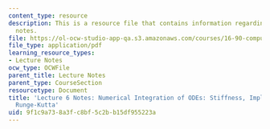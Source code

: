 ```yaml
---
content_type: resource
description: This is a resource file that contains information regarding lecture 6
  notes.
file: https://ol-ocw-studio-app-qa.s3.amazonaws.com/courses/16-90-computational-methods-in-aerospace-engineering-spring-2014/9f1c9a738a3fc8bf5c2bb15df955223a_MIT16_90S14_Lecture6.pdf
file_type: application/pdf
learning_resource_types:
- Lecture Notes
ocw_type: OCWFile
parent_title: Lecture Notes
parent_type: CourseSection
resourcetype: Document
title: 'Lecture 6 Notes: Numerical Integration of ODEs: Stiffness, Implicit Methods,
  Runge-Kutta'
uid: 9f1c9a73-8a3f-c8bf-5c2b-b15df955223a
---
```

